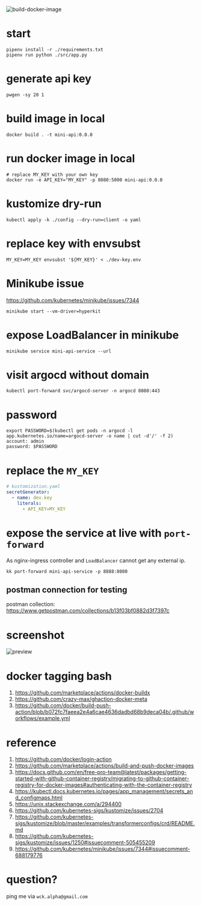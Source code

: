 ![build-docker-image](https://github.com/AlphaWong/mini-api/workflows/build-docker-image/badge.svg)

# start
```console
pipenv install -r ./requirements.txt
pipenv run python ./src/app.py
```

# generate api key
```console
pwgen -sy 20 1
```

# build image in local
```console
docker build . -t mini-api:0.0.0
```

# run docker image in local
```console
# replace MY_KEY with your own key
docker run -e API_KEY="MY_KEY" -p 8080:5000 mini-api:0.0.0
```

# kustomize dry-run
```console
kubectl apply -k ./config --dry-run=client -o yaml
```

# replace key with envsubst
```console
MY_KEY=MY_KEY envsubst '${MY_KEY}' < ./dev-key.env
```

# Minikube issue
https://github.com/kubernetes/minikube/issues/7344
```console
minikube start --vm-driver=hyperkit
```

# expose LoadBalancer in minikube
```console
minikube service mini-api-service --url
```

# visit argocd without domain
```console
kubectl port-forward svc/argocd-server -n argocd 8080:443
```

# password
```console
export PASSWORD=$(kubectl get pods -n argocd -l app.kubernetes.io/name=argocd-server -o name | cut -d'/' -f 2)
account: admin
password: $PASSWORD
```

# replace the `MY_KEY`
```yaml
# kustomization.yaml
secretGenerator:
  - name: dev.key
    literals:
      - API_KEY=MY_KEY
```

# expose the service at live with `port-forward`
As nginx-ingress controller and `LoadBalancer` cannot get any external ip.
```console
kk port-forward mini-api-service -p 8888:8080
```
## postman connection for testing
postman collection: https://www.getpostman.com/collections/b13f03bf0882d3f7397c

# screenshot
![preview](https://upload.cc/i1/2020/10/20/1K9FTv.png)

# docker tagging bash
1. https://github.com/marketplace/actions/docker-buildx
1. https://github.com/crazy-max/ghaction-docker-meta
1. https://github.com/docker/build-push-action/blob/b072fc7faeea2e4a6cae4636dadbd68b9deca04b/.github/workflows/example.yml

# reference
1. https://github.com/docker/login-action
1. https://github.com/marketplace/actions/build-and-push-docker-images
1. https://docs.github.com/en/free-pro-team@latest/packages/getting-started-with-github-container-registry/migrating-to-github-container-registry-for-docker-images#authenticating-with-the-container-registry
1. https://kubectl.docs.kubernetes.io/pages/app_management/secrets_and_configmaps.html
1. https://unix.stackexchange.com/a/294400
1. https://github.com/kubernetes-sigs/kustomize/issues/2704
1. https://github.com/kubernetes-sigs/kustomize/blob/master/examples/transformerconfigs/crd/README.md
1. https://github.com/kubernetes-sigs/kustomize/issues/1250#issuecomment-505455209
1. https://github.com/kubernetes/minikube/issues/7344#issuecomment-688179776

# question?
ping me via `wck.alpha@gmail.com`
